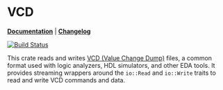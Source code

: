 # VCD

**[Documentation](https://docs.rs/vcd)** | **[Changelog](https://github.com/kevinmehall/rust-vcd/releases)**

[![Build Status](https://travis-ci.org/kevinmehall/rust-vcd.svg?branch=master)](https://travis-ci.org/kevinmehall/rust-vcd)

This crate reads and writes [VCD (Value Change Dump)][wp] files, a common format used with logic analyzers, HDL simulators, and other EDA tools. It provides streaming wrappers around the `io::Read` and `io::Write` traits to read and write VCD commands and data.

[wp]: https://en.wikipedia.org/wiki/Value_change_dump
